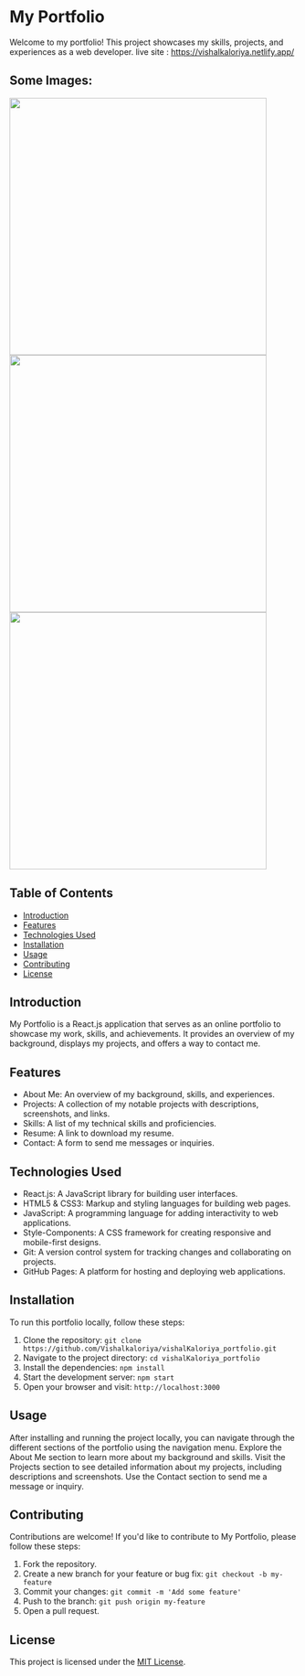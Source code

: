 # My Portfolio
Welcome to my portfolio! This project showcases my skills, projects, and experiences as a web developer.
live site : https://vishalkaloriya.netlify.app/

<!-- ### Weblink: [Live Website](https://ancdefgh.app) -->
## Some Images:
<img width="450px;" src="https://github.com/Vishalkaloriya/ecommerce-app/assets/76687602/5298d8c7-beb1-4cd3-ac9e-cce9bd4c05f9"/>
<img width="450px;" src="https://github.com/Vishalkaloriya/ecommerce-app/assets/76687602/7361649f-4c2e-40d1-96d2-e31623d4b488"/>
<img width="450px;" src="https://github.com/Vishalkaloriya/ecommerce-app/assets/76687602/0d187c3d-62cd-41d9-b014-3330d206c71a"/>



## Table of Contents
- [Introduction](#introduction)
- [Features](#features)
- [Technologies Used](#technologies-used)
- [Installation](#installation)
- [Usage](#usage)
- [Contributing](#contributing)
- [License](#license)

## Introduction
My Portfolio is a React.js application that serves as an online portfolio to showcase my work, skills, and achievements. It provides an overview of my background, displays my projects, and offers a way to contact me.

## Features
- About Me: An overview of my background, skills, and experiences.
- Projects: A collection of my notable projects with descriptions, screenshots, and links.
- Skills: A list of my technical skills and proficiencies.
- Resume: A link to download my resume.
- Contact: A form to send me messages or inquiries.

## Technologies Used
- React.js: A JavaScript library for building user interfaces.
- HTML5 & CSS3: Markup and styling languages for building web pages.
- JavaScript: A programming language for adding interactivity to web applications.
- Style-Components: A CSS framework for creating responsive and mobile-first designs.
- Git: A version control system for tracking changes and collaborating on projects.
- GitHub Pages: A platform for hosting and deploying web applications.

## Installation
To run this portfolio locally, follow these steps:

1. Clone the repository: `git clone https://github.com/Vishalkaloriya/vishalKaloriya_portfolio.git`
2. Navigate to the project directory: `cd vishalKaloriya_portfolio`
3. Install the dependencies: `npm install`
4. Start the development server: `npm start`
5. Open your browser and visit: `http://localhost:3000`

## Usage
After installing and running the project locally, you can navigate through the different sections of the portfolio using the navigation menu. Explore the About Me section to learn more about my background and skills. Visit the Projects section to see detailed information about my projects, including descriptions and screenshots. Use the Contact section to send me a message or inquiry.

## Contributing
Contributions are welcome! If you'd like to contribute to My Portfolio, please follow these steps:

1. Fork the repository.
2. Create a new branch for your feature or bug fix: `git checkout -b my-feature`
3. Commit your changes: `git commit -m 'Add some feature'`
4. Push to the branch: `git push origin my-feature`
5. Open a pull request.

## License
This project is licensed under the [MIT License](LICENSE).
